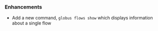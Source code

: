 ### Enhancements

* Add a new command, `globus flows show` which displays information about a
  single flow
